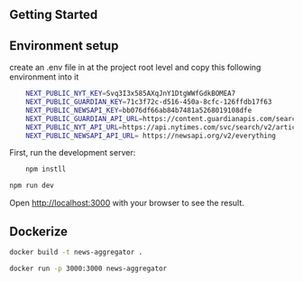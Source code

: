 ## Getting Started

## Environment setup

create an .env file in at the project root level and copy this following environment into it

```bash
    NEXT_PUBLIC_NYT_KEY=Svq3I3x585AXqJnY1DtgWWfGdkBOMEA7
    NEXT_PUBLIC_GUARDIAN_KEY=71c3f72c-d516-450a-8cfc-126ffdb17f63
    NEXT_PUBLIC_NEWSAPI_KEY=bb076df66ab84b7481a5268019108dfe
    NEXT_PUBLIC_GUARDIAN_API_URL=https://content.guardianapis.com/search
    NEXT_PUBLIC_NYT_API_URL=https://api.nytimes.com/svc/search/v2/articlesearch.json
    NEXT_PUBLIC_NEWSAPI_API_URL= https://newsapi.org/v2/everything
```

First, run the development server:

```bash
    npm instll
```

```bash
npm run dev
```

Open [http://localhost:3000](http://localhost:3000) with your browser to see the result.

## Dockerize

```bash
docker build -t news-aggregator .

docker run -p 3000:3000 news-aggregator
```
